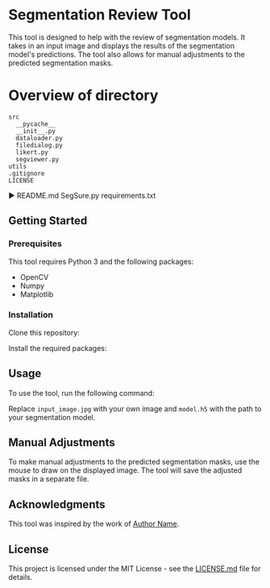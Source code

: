 <!-- This is a README for a segmentation review tool on GitHub. -->

# Segmentation Review Tool

This tool is designed to help with the review of segmentation models. It takes in an input image and displays the results of the segmentation model's predictions. The tool also allows for manual adjustments to the predicted segmentation masks.


# Overview of directory
    src
      __pycache__
      __init__.py
      dataloader.py
      filedialog.py
      likert.py
      segviewer.py
    utils
    .gitignore
    LICENSE
  ▶ README.md
    SegSure.py
    requirements.txt
## Getting Started

### Prerequisites

This tool requires Python 3 and the following packages:

- OpenCV
- Numpy
- Matplotlib

### Installation

Clone this repository:


Install the required packages:


## Usage

To use the tool, run the following command:


Replace `input_image.jpg` with your own image and `model.h5` with the path to your segmentation model.

## Manual Adjustments

To make manual adjustments to the predicted segmentation masks, use the mouse to draw on the displayed image. The tool will save the adjusted masks in a separate file.

## Acknowledgments

This tool was inspired by the work of [Author Name](https://authorwebsite.com/).

## License

This project is licensed under the MIT License - see the [LICENSE.md](LICENSE.md) file for details.
